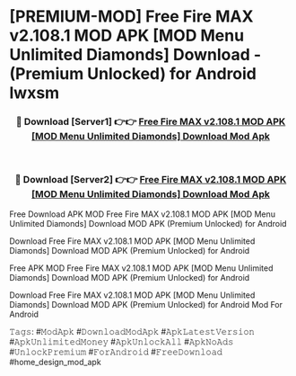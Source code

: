 # [PREMIUM-MOD] Free Fire MAX v2.108.1 MOD APK [MOD Menu Unlimited Diamonds] Download - (Premium Unlocked) for Android lwxsm



<div align="center">
<h3>🔴 Download [Server1] 👉👉 <a href="https://momento.my/?title=Free_Fire_MAX_v2.108.1_MOD_APK_[MOD_Menu_Unlimited_Diamonds]_Download">Free Fire MAX v2.108.1 MOD APK [MOD Menu Unlimited Diamonds] Download Mod Apk</a></h3><br>

<h3>🔴 Download [Server2] 👉👉 <a href="https://momento.my/?title=Free_Fire_MAX_v2.108.1_MOD_APK_[MOD_Menu_Unlimited_Diamonds]_Download">Free Fire MAX v2.108.1 MOD APK [MOD Menu Unlimited Diamonds] Download Mod Apk</a></h3>
</div>



Free Download APK MOD Free Fire MAX v2.108.1 MOD APK [MOD Menu Unlimited Diamonds] Download MOD APK (Premium Unlocked) for Android

Download Free Fire MAX v2.108.1 MOD APK [MOD Menu Unlimited Diamonds] Download MOD APK (Premium Unlocked) for Android

Free APK MOD Free Fire MAX v2.108.1 MOD APK [MOD Menu Unlimited Diamonds] Download MOD APK (Premium Unlocked) for Android

Download Free Fire MAX v2.108.1 MOD APK [MOD Menu Unlimited Diamonds] Download MOD APK (Premium Unlocked) for Android Mod For Android

𝚃𝚊𝚐𝚜: #𝙼𝚘𝚍𝙰𝚙𝚔 #𝙳𝚘𝚠𝚗𝚕𝚘𝚊𝚍𝙼𝚘𝚍𝙰𝚙𝚔 #𝙰𝚙𝚔𝙻𝚊𝚝𝚎𝚜𝚝𝚅𝚎𝚛𝚜𝚒𝚘𝚗 #𝙰𝚙𝚔𝚄𝚗𝚕𝚒𝚖𝚒𝚝𝚎𝚍𝙼𝚘𝚗𝚎𝚢 #𝙰𝚙𝚔𝚄𝚗𝚕𝚘𝚌𝚔𝙰𝚕𝚕 #𝙰𝚙𝚔𝙽𝚘𝙰𝚍𝚜 #𝚄𝚗𝚕𝚘𝚌𝚔𝙿𝚛𝚎𝚖𝚒𝚞𝚖 #𝙵𝚘𝚛𝙰𝚗𝚍𝚛𝚘𝚒𝚍 #𝙵𝚛𝚎𝚎𝙳𝚘𝚠𝚗𝚕𝚘𝚊𝚍 #home_design_mod_apk
